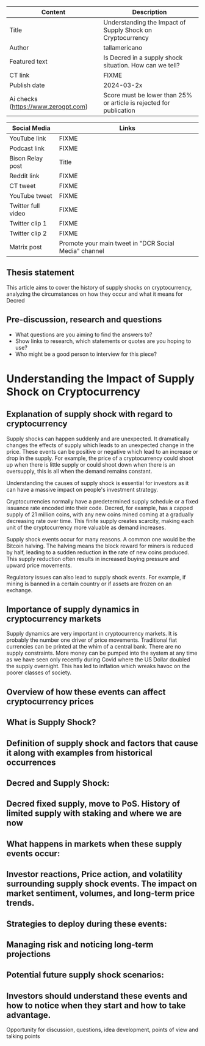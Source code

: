 | Content | Description |
|---|---|
| Title               | Understanding the Impact of Supply Shock on Cryptocurrency |
| Author              | tallamericano |
| Featured text       | Is Decred in a supply shock situation. How can we tell?  |
| CT link             | FIXME |
| Publish date        | 2024-03-2x |
| Ai checks (https://www.zerogpt.com) | Score must be lower than 25% or article is rejected for publication |

| Social Media | Links |
|---|---|
| YouTube link        | FIXME |
| Podcast link        | FIXME |
| Bison Relay post    | Title |
| Reddit link         | FIXME |
| CT tweet            | FIXME |
| YouTube tweet       | FIXME |
| Twitter full video  | FIXME |
| Twitter clip 1      | FIXME |
| Twitter clip 2      | FIXME |
| Matrix post         | Promote your main tweet in "DCR Social Media" channel |


## Thesis statement

This article aims to cover the history of supply shocks on cryptocurrency, analyzing the circumstances on how they occur and what it means for Decred


## Pre-discussion, research and questions

* What questions are you aiming to find the answers to?
* Show links to research, which statements or quotes are you hoping to use?
* Who might be a good person to interview for this piece?


# Understanding the Impact of Supply Shock on Cryptocurrency


## Explanation of supply shock with regard to cryptocurrency

Supply shocks can happen suddenly and are unexpected. It dramatically changes the effects of supply which leads to an unexpected change in the price. These events can be positive or negative which lead to an increase or drop in the supply. For example, the price of a cryptocurrency could shoot up when there is little supply or could shoot down when there is an oversupply, this is all when the demand remains constant.

Understanding the causes of supply shock is essential for investors as it can have a massive impact on people's investment strategy.

Cryptocurrencies normally have a predetermined supply schedule or a fixed issuance rate encoded into their code. Decred, for example, has a capped supply of 21 million coins, with any new coins mined coming at a gradually decreasing rate over time. This finite supply creates scarcity, making each unit of the cryptocurrency more valuable as demand increases.

Supply shock events occur for many reasons. A common one would be the Bitcoin halving. The halving means the block reward for miners is reduced by half, leading to a sudden reduction in the rate of new coins produced. This supply reduction often results in increased buying pressure and upward price movements.

Regulatory issues can also lead to supply shock events. For example, if mining is banned in a certain country or if assets are frozen on an exchange.


## Importance of supply dynamics in cryptocurrency markets

Supply dynamics are very important in cryptocurrency markets. It is probably the number one driver of price movements. Traditional fiat currencies can be printed at the whim of a central bank. There are no supply constraints. More money can be pumped into the system at any time as we have seen only recently during Covid where the US Dollar doubled the supply overnight. This has led to inflation which wreaks havoc on the poorer classes of society.


## Overview of how these events can affect cryptocurrency prices



## What is Supply Shock?
## Definition of supply shock and factors that cause it along with examples from historical occurrences

## Decred and Supply Shock:
## Decred fixed supply, move to PoS. History of limited supply with staking and where we are now

## What happens in markets when these supply events occur:

## Investor reactions, Price action, and volatility surrounding supply shock events. The impact on market sentiment, volumes, and long-term price trends.

## Strategies to deploy during these events:

## Managing risk and noticing long-term projections

## Potential future supply shock scenarios:

## Investors should understand these events and how to notice when they start and how to take advantage.

Opportunity for discussion, questions, idea development, points of view and talking points
